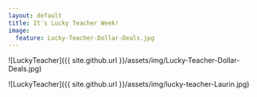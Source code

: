 ```yaml
---
layout: default
title: It's Lucky Teacher Week!
image:
  feature: Lucky-Teacher-Dollar-Deals.jpg
---
```

![LuckyTeacher]({{ site.github.url }}/assets/img/Lucky-Teacher-Dollar-Deals.jpg)

![LuckyTeacher]({{ site.github.url }}/assets/img/lucky-teacher-Laurin.jpg)